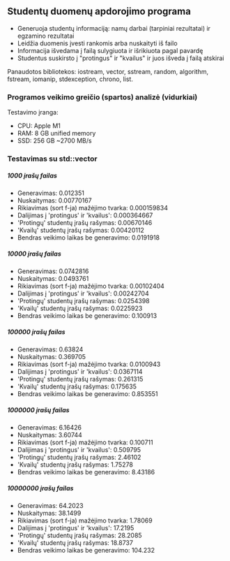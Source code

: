 ## Studentų duomenų apdorojimo programa
- Generuoja studentų informaciją: namų darbai (tarpiniai rezultatai) ir egzamino rezultatai
- Leidžia duomenis įvesti rankomis arba nuskaityti iš failo
- Informacija išvedama į failą sulygiuota ir išrikiuota pagal pavardę
- Studentus suskirsto į "protingus" ir "kvailus" ir juos išveda į failą atskirai

Panaudotos bibliotekos: iostream, vector, sstream, random, algorithm, fstream, iomanip, stdexception, chrono, list.

### Programos veikimo greičio (spartos) analizė (vidurkiai)
Testavimo įranga:
- CPU: Apple M1
- RAM: 8 GB unified memory
- SSD: 256 GB ~2700 MB/s


### Testavimas su std::vector
##### 1000 įrašų failas
- Generavimas: 0.012351
- Nuskaitymas: 0.00770167
- Rikiavimas (sort f-ja) mažėjimo tvarka: 0.000159834
- Dalijimas į 'protingus' ir 'kvailus': 0.000364667
- 'Protingų' studentų įrašų rašymas: 0.00670146
- 'Kvailų' studentų įrašų rašymas: 0.00420112
- Bendras veikimo laikas be generavimo: 0.0191918

##### 10000 įrašų failas
- Generavimas: 0.0742816
- Nuskaitymas: 0.0493761
- Rikiavimas (sort f-ja) mažėjimo tvarka: 0.00102404
- Dalijimas į 'protingus' ir 'kvailus': 0.00242704
- 'Protingų' studentų įrašų rašymas: 0.0254398
- 'Kvailų' studentų įrašų rašymas: 0.0225923
- Bendras veikimo laikas be generavimo: 0.100913

##### 100000 įrašų failas
- Generavimas: 0.63824
- Nuskaitymas: 0.369705
- Rikiavimas (sort f-ja) mažėjimo tvarka: 0.0100943
- Dalijimas į 'protingus' ir 'kvailus': 0.0367114
- 'Protingų' studentų įrašų rašymas: 0.261315
- 'Kvailų' studentų įrašų rašymas: 0.175635
- Bendras veikimo laikas be generavimo: 0.853551

##### 1000000 įrašų failas
- Generavimas: 6.16426
- Nuskaitymas: 3.60744
- Rikiavimas (sort f-ja) mažėjimo tvarka: 0.100711
- Dalijimas į 'protingus' ir 'kvailus': 0.509795
- 'Protingų' studentų įrašų rašymas: 2.46102
- 'Kvailų' studentų įrašų rašymas: 1.75278
- Bendras veikimo laikas be generavimo: 8.43186

##### 10000000 įrašų failas
- Generavimas: 64.2023
- Nuskaitymas: 38.1499
- Rikiavimas (sort f-ja) mažėjimo tvarka: 1.78069
- Dalijimas į 'protingus' ir 'kvailus': 17.2195
- 'Protingų' studentų įrašų rašymas: 28.2085
- 'Kvailų' studentų įrašų rašymas: 18.8737
- Bendras veikimo laikas be generavimo: 104.232